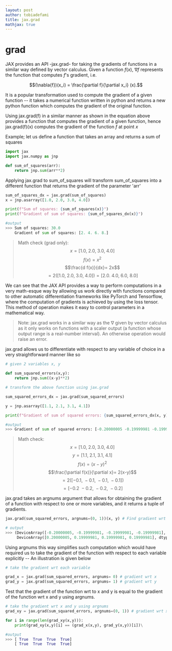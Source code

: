 ```yaml
---
layout: post
author: tobiadefami
title: jax.grad
mathjax: true
---
```


# grad

JAX provides an API -jax.grad- for taking the gradients of functions in a similar way defined by vector calculus. Given a function $f(x)$, $\nabla f$ represents the function that computes $f$'s gradient, i.e. 

$$(\nabla{f})(x_i) = \frac{\partial f}{\partial x_i} (x).$$

It is a popular transformation used to compute the gradient of a given function -- it takes a numerical function written in python and returns a new python function which computes the gradient of the original function.

Using jax.grad(f) in a similar manner as shown in the equation above provides a function that computes the gradient of a given function, hence jax.grad(f)(x) computes the gradient of the function $f$ at point $x$



Example; let us define a function that takes an array and returns a sum of squares

```python
import jax
import jax.numpy as jnp 

def sum_of_squares(arr):
    return jnp.sum(arr**2)

```

Applying jax.grad to sum_of_squares will transform sum_of_squares into a different function that returns the gradient of the parameter 'arr'

```python
sum_of_squares_dx = jax.grad(sum_of_squares)
x = jnp.asarray([1.0, 2.0, 3.0, 4.0])

print(f"Sum of squares: {sum_of_squares(x)}")
print(f"Gradient of sum of squares: {sum_of_squares_dx(x)}")

#output
>>> Sum of squares: 30.0
    Gradient of sum of squares: [2. 4. 6. 8.]
```

> Math check (grad only):
$$x = [1.0, \; 2.0, \; 3.0, \; 4.0]$$
$$f(x)=x^2$$
$$\frac{d f(x)}{dx}= 2x$$
$$ = 2([1.0, \; 2.0, \; 3.0, \; 4.0]) = [2.0. \; 4.0,\; 6.0,\: 8.0]$$


We can see that the JAX API provides a way to perform computations in a very math-esque way by allowing us work directly with functions compared to other automatic differentiation frameworks like PyTorch and Tensorflow, where the computation of gradients is achieved by using the loss tensor. This method of operation makes it easy to control parameters in a mathematical way.

> Note: jax.grad works in a similar way as the $\nabla$ given by vector calculus as it only works on functions with a scaler output (a function whose output range is a real-number interval). An otherwise operation would raise an error.

jax.grad allows us to differentiate with respect to any variable of choice in a very straightforward manner like so

```python
# given 2 variables x, y

def sum_squared_errors(x,y):
    return jnp.sum((x-y)**2)

# transform the above function using jax.grad

sum_squared_errors_dx = jax.grad(sum_squared_errors)

y = jnp.asarray([1.1, 2.1, 3.1, 4.1])

print(f"Gradient of sum of squared errors: {sum_squared_errors_dx(x, y)}")

#output
>>> Gradient of sum of squared errors: [-0.20000005 -0.19999981 -0.19999981 -0.19999981]
```

> Math check:
$$x = [1.0, \; 2.0, \; 3.0, \; 4.0]$$
$$y = [1.1,\; 2.1,\; 3.1,\; 4.1]$$
$$f(x)=(x-y)^2$$
$$\frac{\partial f(x)}{\partial x}= 2(x-y)$$
$$ = 2([-0.1, \; -0.1, \; -0.1, \; -0.1])$$
$$ = [-0.2 \; -0.2,\; -0.2,\: -0.2]$$

jax.grad takes an argnums argument that allows for obtaining the gradient of a function with respect to one or more variables, and it returns a tuple of gradients.

```python
jax.grad(sum_squared_errors, argnums=(0, 1))(x, y) # Find gradient wrt both x & y

# output
>>> (DeviceArray([-0.20000005, -0.19999981, -0.19999981, -0.19999981], dtype=float32),
     DeviceArray([0.20000005, 0.19999981, 0.19999981, 0.19999981], dtype=float32))

```

Using argnums this way simplifies such computation which would have required us to take the gradient of the function with respect to each variable explicitly -- An illustration is given below

```python
# take the gradient wrt each variable

grad_x = jax.grad(sum_squared_errors, argnums= 0) # gradient wrt x
grad_y = jax.grad(sum_squared_errors, argnums= 1) # gradient wrt y
```

Test that the gradient of the function wrt to x and y is equal to the gradient of the function wrt x and y using argnums.

```python
# take the gradient wrt x and y using argnums
grad_xy = jax.grad(sum_squared_errors, argnums=(0, 1)) # gradient wrt x,y

for i in range(len(grad_xy(x,y))):
    print(grad_xy(x,y)[i] == (grad_x(x,y), grad_y(x,y))[i])\

#output
>>> [ True  True  True  True]
    [ True  True  True  True]
```